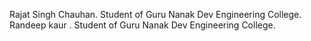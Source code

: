 Rajat Singh Chauhan. Student of Guru Nanak Dev Engineering College.
Randeep kaur . Student of Guru Nanak Dev Engineering College.
